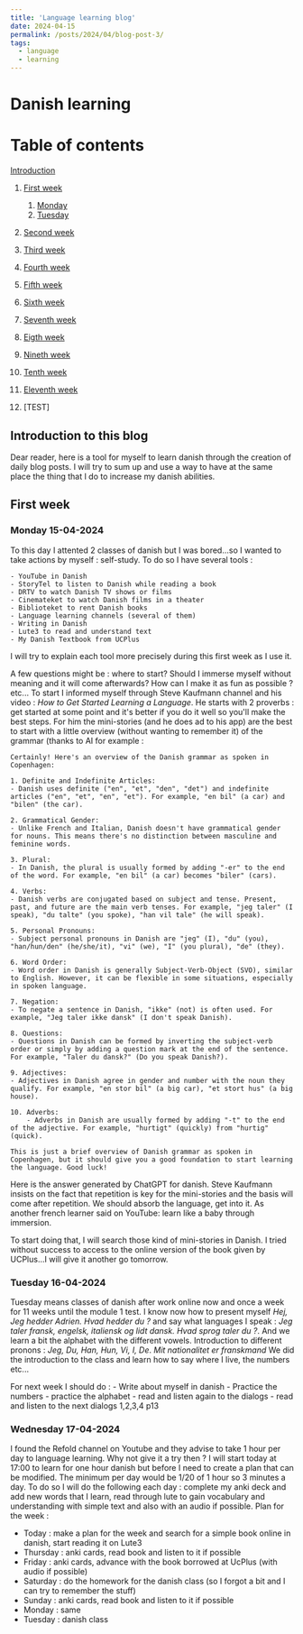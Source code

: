 ```yaml
---
title: 'Language learning blog'
date: 2024-04-15
permalink: /posts/2024/04/blog-post-3/
tags:
  - language
  - learning
---
```


# Danish learning
# Table of contents
 [Introduction](#introduction)
1. [First week](#week1)
    1. [Monday](#monday1)
    2. [Tuesday](#tuesday1)

2. [Second week](#week2)
3. [Third week](#week3)
4. [Fourth week](#week4)
5. [Fifth week](#week5)
6. [Sixth week](#week6)
7. [Seventh week](#week7)
8. [Eigth week](#week8)
9. [Nineth week](#week9)
10. [Tenth week](#week10)
11. [Eleventh week](#week11)
12. [TEST]

## Introduction to this blog <a name="introduction"></a>
Dear reader, here is a tool for myself to learn danish through the creation of daily blog posts. I will try to sum up and use a way to have at the same place the thing that I do to increase my danish abilities.

## First week <a name="week1"></a>
### Monday 15-04-2024 <a name="monday1"></a>
To this day I attented 2 classes of danish but I was bored...so I wanted to take actions by myself : self-study. To do so I have several tools :

    - YouTube in Danish
    - StoryTel to listen to Danish while reading a book
    - DRTV to watch Danish TV shows or films
    - Cinemateket to watch Danish films in a theater
    - Biblioteket to rent Danish books
    - Language learning channels (several of them)
    - Writing in Danish
    - Lute3 to read and understand text
    - My Danish Textbook from UCPlus

I will try to explain each tool more precisely during this first week as I use it.

A few questions might be : where to start? Should I immerse myself without meaning and it will come afterwards? How can I make it as fun as possible ? etc...
To start I informed myself through Steve Kaufmann channel and his video : *How to Get Started Learning a Language*.
He starts with 2 proverbs : get started at some point and it's better if you do it well so you'll make the best steps.
For him the mini-stories (and he does ad to his app) are the best to start with a little overview (without wanting to remember it) of the grammar (thanks to AI for example : 

    Certainly! Here's an overview of the Danish grammar as spoken in Copenhagen:

    1. Definite and Indefinite Articles:
    - Danish uses definite ("en", "et", "den", "det") and indefinite articles ("en", "et", "en", "et"). For example, "en bil" (a car) and "bilen" (the car).

    2. Grammatical Gender:
    - Unlike French and Italian, Danish doesn't have grammatical gender for nouns. This means there's no distinction between masculine and feminine words.

    3. Plural:
    - In Danish, the plural is usually formed by adding "-er" to the end of the word. For example, "en bil" (a car) becomes "biler" (cars).

    4. Verbs:
    - Danish verbs are conjugated based on subject and tense. Present, past, and future are the main verb tenses. For example, "jeg taler" (I speak), "du talte" (you spoke), "han vil tale" (he will speak).

    5. Personal Pronouns:
    - Subject personal pronouns in Danish are "jeg" (I), "du" (you), "han/hun/den" (he/she/it), "vi" (we), "I" (you plural), "de" (they).

    6. Word Order:
    - Word order in Danish is generally Subject-Verb-Object (SVO), similar to English. However, it can be flexible in some situations, especially in spoken language.

    7. Negation:
    - To negate a sentence in Danish, "ikke" (not) is often used. For example, "Jeg taler ikke dansk" (I don't speak Danish).

    8. Questions:
    - Questions in Danish can be formed by inverting the subject-verb order or simply by adding a question mark at the end of the sentence. For example, "Taler du dansk?" (Do you speak Danish?).

    9. Adjectives:
    - Adjectives in Danish agree in gender and number with the noun they qualify. For example, "en stor bil" (a big car), "et stort hus" (a big house).

    10. Adverbs:
        - Adverbs in Danish are usually formed by adding "-t" to the end of the adjective. For example, "hurtigt" (quickly) from "hurtig" (quick).

    This is just a brief overview of Danish grammar as spoken in Copenhagen, but it should give you a good foundation to start learning the language. Good luck!

Here is the answer generated by ChatGPT for danish.
Steve Kaufmann insists on the fact that repetition is key for the mini-stories and the basis will come after repetition. We should absorb the language, get into it. As another french learner said on YouTube: learn like a baby through immersion.


To start doing that, I will search those kind of mini-stories in Danish. I tried without success to access to the online version of the book given by UCPlus...I will give it another go tomorrow.

### Tuesday 16-04-2024 <a name="tuesday1"></a>

Tuesday means classes of danish after work online now and once a week for 11 weeks until the module 1 test. 
I know now how to present myself *Hej, Jeg hedder Adrien. Hvad hedder du ?* and say what languages I speak : *Jeg taler fransk, engelsk, italiensk og lidt dansk. Hvad sprog taler du ?*. And we learn a bit the alphabet with the different vowels.
Introduction to different pronons : *Jeg, Du, Han, Hun, Vi, I, De*. *Mit nationalitet er franskmand*
We did the introduction to the class and learn how to say where I live, the numbers etc...

For next week I should do :
    - Write about myself in danish
    - Practice the numbers 
    - practice the alphabet
    - read and listen again to the dialogs
    - read and listen to the next dialogs 1,2,3,4 p13

### Wednesday 17-04-2024 <a name="wednesday1"></a>
I found the Refold channel on Youtube and they advise to take 1 hour per day to language learning. Why not give it a try then ? I will start today at 17:00 to learn for one hour danish but before I need to create a plan that can be modified. The minimum per day would be 1/20 of 1 hour so 3 minutes a day. To do so I will do the following each day : complete my anki deck and add new words that I learn, read through lute to gain vocabulary and understanding with simple text and also with an audio if possible.
Plan for the week :
-   Today : make a plan for the week and search for a simple book online in danish, start reading it on Lute3
-   Thursday : anki cards, read book and listen to it if possible
-   Friday : anki cards, advance with the book borrowed at UcPlus (with audio if possible)
-   Saturday : do the homework for the danish class (so I forgot a bit and I can try to remember the stuff)
-   Sunday : anki cards, read book and listen to it if possible
-   Monday : same 
-   Tuesday : danish class



